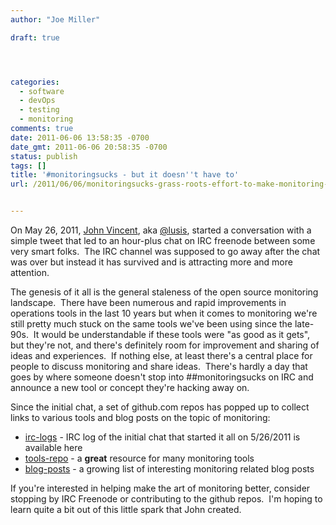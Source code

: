 ```yaml
---
author: "Joe Miller"

draft: true




categories:
  - software
  - devOps
  - testing
  - monitoring
comments: true
date: 2011-06-06 13:58:35 -0700
date_gmt: 2011-06-06 20:58:35 -0700
status: publish
tags: []
title: '#monitoringsucks - but it doesn''t have to'
url: /2011/06/06/monitoringsucks-grass-roots-effort-to-make-monitoring-better/


---
```


On May 26, 2011, [John Vincent](http://lusislog.blogspot.com/ "John Vincent"), aka [@lusis](https://twitter.com/#!/lusis "@lusis"), started a conversation with a simple tweet that led to an hour-plus chat on IRC freenode between some very smart folks.  The IRC channel was supposed to go away after the chat was over but instead it has survived and is attracting more and more attention.

<!--more-->

The genesis of it all is the general staleness of the open source monitoring landscape.  There have been numerous and rapid improvements in operations tools in the last 10 years but when it comes to monitoring we're still pretty much stuck on the same tools we've been using since the late-90s.  It would be understandable if these tools were "as good as it gets", but they're not, and there's definitely room for improvement and sharing of ideas and experiences.  If nothing else, at least there's a central place for people to discuss monitoring and share ideas.  There's hardly a day that goes by where someone doesn't stop into ##monitoringsucks on IRC and announce a new tool or concept they're hacking away on.

Since the initial chat, a set of github.com repos has popped up to collect links to various tools and blog posts on the topic of monitoring:

- [irc-logs](https://github.com/monitoringsucks/irc-logs "https://github.com/monitoringsucks/irc-logs") - IRC log of the initial chat that started it all on 5/26/2011 is available here
- [tools-repo](https://github.com/monitoringsucks/tool-repos "https://github.com/monitoringsucks/tool-repos") - a **great** resource for many monitoring tools
- [blog-posts](https://github.com/monitoringsucks/blog-posts "https://github.com/monitoringsucks/blog-posts") - a growing list of interesting monitoring related blog posts

If you're interested in helping make the art of monitoring better, consider stopping by IRC Freenode or contributing to the github repos.  I'm hoping to learn quite a bit out of this little spark that John created.
